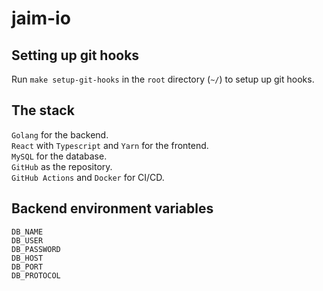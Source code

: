 # jaim-io

## Setting up git hooks
Run `make setup-git-hooks` in the `root` directory (`~/`) to setup up git hooks. <br />

## The stack
`Golang` for the backend. <br />
`React` with `Typescript` and `Yarn` for the frontend. <br />
`MySQL` for the database. <br />
`GitHub` as the repository. <br />
`GitHub Actions` and `Docker` for CI/CD. <br />

## Backend environment variables
`DB_NAME` <br />
`DB_USER` <br />
`DB_PASSWORD` <br />
`DB_HOST` <br />
`DB_PORT` <br />
`DB_PROTOCOL` <br />